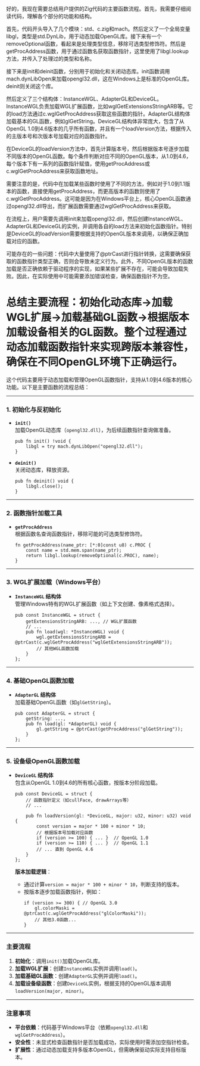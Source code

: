 好的，我现在需要总结用户提供的Zig代码的主要函数流程。首先，我需要仔细阅读代码，理解各个部分的功能和结构。

首先，代码开头导入了几个模块：std、c.zig和mach。然后定义了一个全局变量libgl，类型是std.DynLib，用于动态加载OpenGL库。接下来有一个removeOptional函数，看起来是处理类型信息，移除可选类型修饰符。然后是getProcAddress函数，用于通过函数名获取函数指针，这里使用了libgl.lookup方法，并传入了处理过的类型和名称。

接下来是init和deinit函数，分别用于初始化和关闭动态库。init函数调用mach.dynLibOpen来加载opengl32.dll，这在Windows上是标准的OpenGL库。deinit则关闭这个库。

然后定义了三个结构体：InstanceWGL、AdapterGL和DeviceGL。InstanceWGL负责加载WGL扩展函数，比如wglGetExtensionsStringARB等。它的load方法通过c.wglGetProcAddress获取这些函数的指针。AdapterGL结构体加载基本的GL函数，例如glGetString。DeviceGL结构体非常庞大，包含了从OpenGL 1.0到4.6版本的几乎所有函数，并且有一个loadVersion方法，根据传入的主版本号和次版本号加载对应的函数指针。

在DeviceGL的loadVersion方法中，首先计算版本号，然后根据版本号逐步加载不同版本的OpenGL函数。每个条件判断对应不同的OpenGL版本，从1.0到4.6，每个版本下有一系列的函数指针赋值，使用getProcAddress或c.wglGetProcAddress来获取函数地址。

需要注意的是，代码中在加载某些函数时使用了不同的方法，例如对于1.0到1.1版本的函数，直接使用getProcAddress，而更高版本的函数则使用了c.wglGetProcAddress。这可能是因为在Windows平台上，核心OpenGL函数通过opengl32.dll导出，而扩展函数需要通过wglGetProcAddress来获取。

在流程上，用户需要先调用init来加载opengl32.dll，然后创建InstanceWGL、AdapterGL和DeviceGL的实例，并调用各自的load方法来初始化函数指针。特别是DeviceGL的loadVersion需要根据支持的OpenGL版本来调用，以确保正确加载对应的函数。

可能存在的一些问题：代码中大量使用了@ptrCast进行指针转换，这需要确保获取的函数指针类型正确，否则会导致未定义行为。此外，不同OpenGL版本的函数加载是否正确依赖于驱动程序的实现，如果某些扩展不存在，可能会导致加载失败。因此，在实际使用中可能需要添加错误检查，确保函数指针不为空。

总结主要流程：初始化动态库→加载WGL扩展→加载基础GL函数→根据版本加载设备相关的GL函数。整个过程通过动态加载函数指针来实现跨版本兼容性，确保在不同OpenGL环境下正确运行。
================================================
这个代码主要用于动态加载和管理OpenGL函数指针，支持从1.0到4.6版本的核心功能。以下是主要函数的流程总结：

---

### **1. 初始化与反初始化**
- **`init()`**  
  加载OpenGL动态库（`opengl32.dll`），为后续函数指针查询做准备。
  ```zig
  pub fn init() !void {
      libgl = try mach.dynLibOpen("opengl32.dll");
  }
  ```

- **`deinit()`**  
  关闭动态库，释放资源。
  ```zig
  pub fn deinit() void {
      libgl.close();
  }
  ```

---

### **2. 函数指针加载工具**
- **`getProcAddress`**  
  根据函数名查询函数指针，移除可能的可选类型修饰符。
  ```zig
  fn getProcAddress(name_ptr: [*:0]const u8) c.PROC {
      const name = std.mem.span(name_ptr);
      return libgl.lookup(removeOptional(c.PROC), name);
  }
  ```

---

### **3. WGL扩展加载（Windows平台）**
- **`InstanceWGL` 结构体**  
  管理Windows特有的WGL扩展函数（如上下文创建、像素格式选择）。
  ```zig
  pub const InstanceWGL = struct {
      getExtensionsStringARB: ..., // WGL扩展函数
      // ...
      pub fn load(wgl: *InstanceWGL) void {
          wgl.getExtensionsStringARB = @ptrCast(c.wglGetProcAddress("wglGetExtensionsStringARB"));
          // 其他WGL函数加载
      }
  };
  ```

---

### **4. 基础OpenGL函数加载**
- **`AdapterGL` 结构体**  
  加载基础OpenGL函数（如`glGetString`）。
  ```zig
  pub const AdapterGL = struct {
      getString: ...,
      pub fn load(gl: *AdapterGL) void {
          gl.getString = @ptrCast(getProcAddress("glGetString"));
      }
  };
  ```

---

### **5. 设备级OpenGL函数加载**
- **`DeviceGL` 结构体**  
  包含从OpenGL 1.0到4.6的所有核心函数，按版本分阶段加载。
  ```zig
  pub const DeviceGL = struct {
      // 函数指针定义（如cullFace, drawArrays等）
      // ...

      pub fn loadVersion(gl: *DeviceGL, major: u32, minor: u32) void {
          const version = major * 100 + minor * 10;
          // 根据版本号加载对应函数
          if (version >= 100) { ... }  // OpenGL 1.0
          if (version >= 110) { ... }  // OpenGL 1.1
          // ... 直到 OpenGL 4.6
      }
  };
  ```

  **版本加载逻辑**：
  - 通过计算`version = major * 100 + minor * 10`，判断支持的版本。
  - 按版本逐步加载函数指针，例如：
    ```zig
    if (version >= 300) { // OpenGL 3.0
        gl.colorMaski = @ptrCast(c.wglGetProcAddress("glColorMaski"));
        // 其他3.0函数...
    }
    ```

---

### **主要流程**
1. **初始化**：调用`init()`加载OpenGL库。
2. **加载WGL扩展**：创建`InstanceWGL`实例并调用`load()`。
3. **加载基础GL函数**：创建`AdapterGL`实例并调用`load()`。
4. **加载设备级函数**：创建`DeviceGL`实例，根据支持的OpenGL版本调用`loadVersion(major, minor)`。

---

### **注意事项**
- **平台依赖**：代码基于Windows平台（依赖`opengl32.dll`和`wglGetProcAddress`）。
- **安全性**：未显式检查函数指针是否加载成功，实际使用时需添加空指针检查。
- **扩展性**：通过动态加载支持多版本OpenGL，但需确保驱动实际支持目标版本。